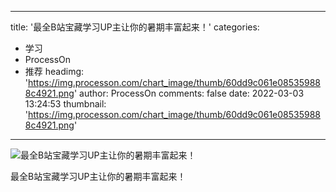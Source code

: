 
---
title: '最全B站宝藏学习UP主让你的暑期丰富起来！'
categories: 
 - 学习
 - ProcessOn
 - 推荐
headimg: 'https://img.processon.com/chart_image/thumb/60dd9c061e085359888c4921.png'
author: ProcessOn
comments: false
date: 2022-03-03 13:24:53
thumbnail: 'https://img.processon.com/chart_image/thumb/60dd9c061e085359888c4921.png'
---

<div>   
<img class="thumb" alt="最全B站宝藏学习UP主让你的暑期丰富起来！" src="https://img.processon.com/chart_image/thumb/60dd9c061e085359888c4921.png" referrerpolicy="no-referrer">
<p>最全B站宝藏学习UP主让你的暑期丰富起来！</p>  
</div>
            